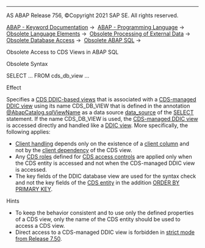   

* * *

AS ABAP Release 756, ©Copyright 2021 SAP SE. All rights reserved.

[ABAP - Keyword Documentation](javascript:call_link\('abenabap.htm'\)) →  [ABAP - Programming Language](javascript:call_link\('abenabap_reference.htm'\)) →  [Obsolete Language Elements](javascript:call_link\('abenabap_obsolete.htm'\)) →  [Obsolete Processing of External Data](javascript:call_link\('abendata_storage_obsolete.htm'\)) →  [Obsolete Database Access](javascript:call_link\('abendatabase_access_obsolete.htm'\)) →  [Obsolete ABAP SQL](javascript:call_link\('abenabap_sql_obsolete.htm'\)) → 

Obsolete Access to CDS Views in ABAP SQL

Obsolete Syntax

SELECT ... FROM cds\_db\_view ...

Effect

Specifies a [CDS DDIC-based views](javascript:call_link\('abencds_v1_view_glosry.htm'\) "Glossary Entry") that is associated with a [CDS-managed DDIC view](javascript:call_link\('abencds_mngdddic_view_glosry.htm'\) "Glossary Entry") using its name CDS\_DB\_VIEW that is defined in the annotation [@AbapCatalog.sqlViewName](javascript:call_link\('abencds_define_view_v1.htm'\)) as a data source [data\_source](javascript:call_link\('abapselect_data_source.htm'\)) of the [SELECT](javascript:call_link\('abapselect.htm'\)) statement. If the name CDS\_DB\_VIEW is used, the [CDS-managed DDIC view](javascript:call_link\('abencds_mngdddic_view_glosry.htm'\) "Glossary Entry") is accessed directly and handled like a [DDIC view](javascript:call_link\('abenddic_view_glosry.htm'\) "Glossary Entry"). More specifically, the following applies:

-   [Client handling](javascript:call_link\('abenclient_handling_glosry.htm'\) "Glossary Entry") depends only on the existence of a [client column](javascript:call_link\('abenclient_column_glosry.htm'\) "Glossary Entry") and not by the [client dependency](javascript:call_link\('abencds_view_client_handling_v1.htm'\)) of the CDS view.
-   Any [CDS roles](javascript:call_link\('abencds_role_glosry.htm'\) "Glossary Entry") defined for [CDS access controls](javascript:call_link\('abencds_access_control_glosry.htm'\) "Glossary Entry") are applied only when the CDS entity is accessed and not when the CDS-managed DDIC view is accessed.
-   The key fields of the DDIC database view are used for the syntax check and not the key fields of the [CDS entity](javascript:call_link\('abencds_entity_glosry.htm'\) "Glossary Entry") in the addition [ORDER BY PRIMARY KEY](javascript:call_link\('abaporderby_clause.htm'\)).

Hints

-   To keep the behavior consistent and to use only the defined properties of a CDS view, only the name of the CDS entity should be used to access a CDS view.
-   Direct access to a CDS-managed DDIC view is forbidden in [strict mode from Release 7.50](javascript:call_link\('abenabap_sql_strictmode_750.htm'\)).